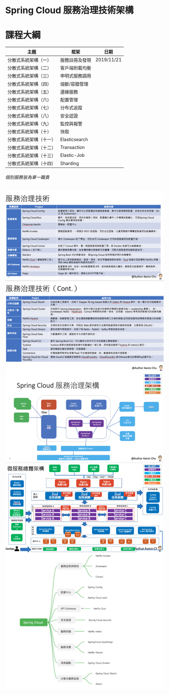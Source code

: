 # Spring Cloud 服務治理技術架構

# 課程大綱


| 主題 | 框架  |日期  |
| --- | --- | --- |
| 分散式系統架構（一）| 服務註冊及發現 | 2019/11/21 |
| 分散式系統架構（二）| 客戶端附載均衡 | |
| 分散式系統架構（三）| 申明式服務調用 | |
| 分散式系統架構（四）| 熔斷/容錯管理 |  |
| 分散式系統架構（五）| 邊緣服務 |  |
| 分散式系統架構（六）| 配置管理 |  |
| 分散式系統架構（七）| 分布式追蹤 |  |
| 分散式系統架構（八）| 安全認證 |  |
| 分散式系統架構（九）| 監控與報警 |  |
| 分散式系統架構（十）| 快取 |  |
| 分散式系統架構（十一）| Elasticsearch |  |
| 分散式系統架構（十二）| Transaction |  |
| 分散式系統架構（十三）| Elastic-Job |  |
| 分散式系統架構（十四）| Sharding |  |


###### 個別服務皆為單一職責
![c0a10550f933e384e7aeea617210ed25](imgs/8310027D-C142-45CC-AF2E-0EDFEBCA4103.png)
![0216482e2ff798a43947695d75b8c418](imgs/A88CD771-4914-4FAE-9657-4509662164E8.png)
![934db01b46e21fbd38442b6d83c84bc4](imgs/DBB5E86A-0DCA-4804-A18D-C796FE98358B.png)
![17a14943dfd9bc1752ad36611e57b9f4](imgs/4730EF13-40DD-4659-A6BC-2B221BEF778F.png)
![45aa7a79aeac28f2da7139968346417f](imgs/F40DB50B-EAB4-4426-966A-189E04400EBD.png)




